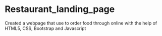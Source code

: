 # Restaurant_landing_page
Created a webpage that use to order food through online with the help of HTML5, CSS, Bootstrap and Javascript
